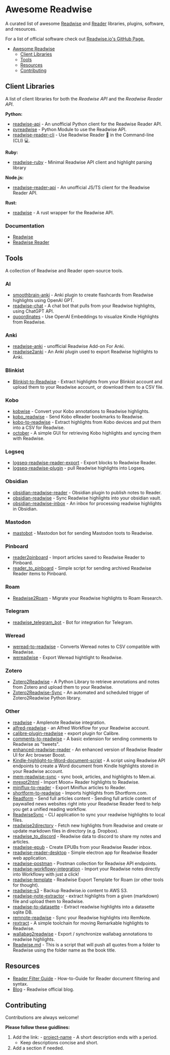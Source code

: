 # Awesome Readwise

A curated list of awesome [Readwise](https://readwise.io/) and [Reader](https://readwise.io/read) libraries, plugins, software, and resources.

For a list of official software check out [Readwise.io's GitHub Page.](https://github.com/readwiseio)

- [Awesome Readwise](#awesome-readwise)
  - [Client Libraries](#client-libraries)
  - [Tools](#tools)
  - [Resources](#resources)
  - [Contributing](#contributing)

## Client Libraries

A list of client libraries for both the *Readwise API* and the *Readwise Reader API*.

**Python:**

- [readwise-api](https://github.com/floscha/readwise-api) - An unofficial Python client for the Readwise Reader API.
- [pyreadwise](https://github.com/rwxd/pyreadwise) - Python Module to use the Readwise API.
- [readwise-reader-cli](https://github.com/Scarvy/readwise-reader-cli) - Use Readwise Reader 📖 in the Command-line (CLI) 💻.

**Ruby:**

- [readwise-ruby](https://github.com/joshbeckman/readwise-ruby) - Minimal Readwise API client and highlight parsing library

**Node.js:**

- [readwise-reader-api](https://github.com/Scarvy/readwise-reader-api) - An unofficial JS/TS client for the Readwise Reader API.

**Rust:**

- [readwise](https://github.com/terror/readwise) - A rust wrapper for the Readwise API.

### Documentation

- [Readwise](https://readwise.io/api_deets)
- [Readwise Reader](https://readwise.io/reader_api)

## Tools

A collection of Readwise and Reader open-source tools.

### AI

- [smoothbrain-anki](https://github.com/smoothbrain-ai/smoothbrain-anki) - Anki plugin to create flashcards from Readwise highlights using OpenAI GPT.
- [readwise-chat](https://github.com/acmeyer/readwise-chat) - A chat bot that pulls from your Readwise highlights, using ChatGPT API.
- [quoordinates](https://github.com/bramses/quoordinates) - Use OpenAI Embeddings to visualize Kindle Highlights from Readwise.

### Anki

- [readwise-anki](https://github.com/mattbarlow-sg/readwise-anki) - unofficial Readwise Add-on For Anki.
- [readwise2anki](https://github.com/ethan-butler-alight/readwise2anki) - An Anki plugin used to export Readwise highlights to Anki.

### Blinkist

- [Blinkist-to-Readwise](https://github.com/tibobrc/Blinkist-to-Readwise) - Extract highlights from your Blinkist account and upload them to your Readwise account, or download them to a CSV file.

### Kobo

- [kobwise](https://github.com/osteel/kobwise) - Convert your Kobo annotations to Readwise highlights.
- [kobo_readwise](https://github.com/taiansu/kobo_readwise) - Send Kobo eReader bookmarks to Readwise.
- [kobo-to-readwise](https://github.com/zakkolar/kobo-to-readwise) - Extract highlights from Kobo devices and put them into a CSV for Readwise.
- [october](https://github.com/marcus-crane/october) - A simple GUI for retrieving Kobo highlights and syncing them with Readwise.

### Logseq

- [logseq-readwise-reader-export](https://github.com/pstuifzand/logseq-readwise-reader-export) - Export blocks to Readwise Reader.
- [logseq-readwise-plugin](https://github.com/hkgnp/logseq-readwise-plugin) - pull Readwise highlights into Logseq.

### Obsidian

- [obsidian-readwise-reader](https://github.com/joerncodes/obsidian-readwise-reader) - Obsidian plugin to publish notes to Reader.
- [obsidian-readwise](https://github.com/renehernandez/obsidian-readwise) - Sync Readwise highlights into your obsidian vault.
- [obsidian-readwise-inbox](https://github.com/TfTHacker/obsidian-readwise-inbox) - An inbox for processing readwise highlights in Obsidian.

### Mastodon

- [mastobot](https://github.com/nicolevanderhoeven/mastobot) - Mastodon bot for sending Mastodon toots to Readwise.

### Pinboard

- [reader2pinboard](https://github.com/moefuerst/reader2pinboard) - Import articles saved to Readwise Reader to Pinboard.
- [reader_to_pinboard](https://github.com/basepi/reader_to_pinboard) - Simple script for sending archived Readwise Reader items to Pinboard.

### Roam

- [Readwise2Roam](https://github.com/jammastergirish/Readwise2Roam) - Migrate your Readwise highlights to Roam Research.

### Telegram

- [readwise_telegram_bot](https://github.com/ixnet/readwise_telegram_bot) - Bot for integration for Telegram.

### Weread

- [weread-to-readwise](https://github.com/wogong/weread-to-readwise) - Converts Weread notes to CSV compatible with Readwise.
- [wereadwise](https://github.com/fuergaosi233/wereadwise) - Export Weread hightlight to Readwise.

### Zotero

- [Zotero2Readwise](https://github.com/e-alizadeh/Zotero2Readwise) - A Python Library to retrieve annotations and notes from Zotero and upload them to your Readwise.
- [Zotero2Readwise-Sync](https://github.com/e-alizadeh/Zotero2Readwise-Sync) - An automated and scheduled trigger of Zotero2Readwise Python library.

### Other

- [readwise](https://github.com/alloy-org/readwise) - Amplenote Readwise integration.
- [alfred-readwise](https://github.com/giovannicoppola/alfred-readwise) - an Alfred Workflow for your Readwise account.
- [calibre-plugin-readwise](https://github.com/iamwillbar/calibre-plugin-readwise) - export plugin for Calibre.
- [comments-to-readwise](https://github.com/marcus-crane/comments-to-readwise) - A basic extension for sending comments to Readwise as "tweets".
- [enhanced-readwise-reader](https://github.com/sodastereo/enhanced-readwise-reader) - An enhanced version of Readwise Reader UI for Arc browser Boost.
- [Kindle-highlight-to-Word-document-script](https://github.com/AEchRod/Kindle-highlight-to-Word-document-script) - A script using Readwise API endpoints to create a Word document from Kindle highlights stored in your Readwise account.
- [mem-readwise-sync](https://github.com/riclib/mem-readwise-sync) - sync book, articles, and highlights to Mem.ai.
- [mrexpt2html](https://github.com/lockcp/mrexpt2html) - Import Moon+ Reader highlights to Readwise.
- [miniflux-to-reader](https://github.com/th1nkful/miniflux-to-reader) - Export Miniflux articles to Reader.
- [shortform-to-readwise](https://github.com/nicolevanderhoeven/shortform-to-readwise) - Imports highlights from Shortform.com.
- [Readform](https://github.com/fr0der1c/Readform) - Send full articles content - Sending full article content of paywalled news websites right into your Readwise Reader feed to help you get a unified reading workflow.
- [ReadwiseSync](https://github.com/heshanpadmasiri/ReadwiseSync) - CLI application to sync your readwise highlights to local files.
- [readwise2directory](https://github.com/nicrivard/readwise2directory) - Fetch new highlights from Readwise and create or update markdown files in directory (e.g. Dropbox).
- [readwise_to_discord](https://github.com/clement0910/readwise_to_discord) - Readwise data to discord to share my notes and articles.
- [readwise-epub](https://github.com/GeorgeHahn/readwise-epub) - Create EPUBs from your Readwise Reader inbox.
- [readwise-reader-desktop](https://github.com/ondrejfuhrer/readwise-reader-desktop) - Simple electron app for Readwise Reader web application.
- [readwise-postman](https://github.com/herczogzoltan/readwise-postman) - Postman collection for Readwise API endpoints.
- [readwise-workflowy-integration](https://github.com/zackdn/readwise-workflowy-integration) - Import your Readwise notes directly into Workflowy with just a click!
- [readwise-template](https://github.com/natterstefan/readwise-template) - Readwise Export Template for Roam (or other tools for thought).
- [readwise-s3](https://github.com/fedragon/readwise-s3) - Backup Readwise.io content to AWS S3.
- [readwise-note-extractor](https://github.com/elchead/readwise-note-extractor) - extract highlights from a given (markdown) file and upload them to Readwise.
- [readwise-to-datasette](https://github.com/iloveitaly/readwise-to-datasette) - Extract readwise highlights into a datasette sqlite DB.
- [remnote-readwise](https://github.com/bjsi/remnote-readwise) - Sync your Readwise highlights into RemNote.
- [rextract](https://github.com/zachwick/rextract) - A simple toolchain for moving Remarkable highlights to Readwise.
- [wallabag2readwise](https://github.com/rwxd/wallabag2readwise) - Export / synchronize wallabag annotations to readwise highlights.
- [Readwise.md](https://github.com/bobbyhiddn/Readwise.md) - This is a script that will push all quotes from a folder to Readwise using the folder name as the book title.

## Resources

- [Reader Filter Guide](https://readwise.notion.site/readwise/Reader-Filtering-Guide-d4b249df2eaa492283099ec2a3551640) - How-to-Guide for Reader document filtering and syntax.
- [Blog](https://blog.readwise.io/) - Readwise official blog.

## Contributing

Contributions are always welcome!

**Please follow these guidlines:**

1. Add the link: - [project-name](http://example.com/) - A short description ends with a period.
    - Keep descriptions concise and short.
2. Add a section if needed.

